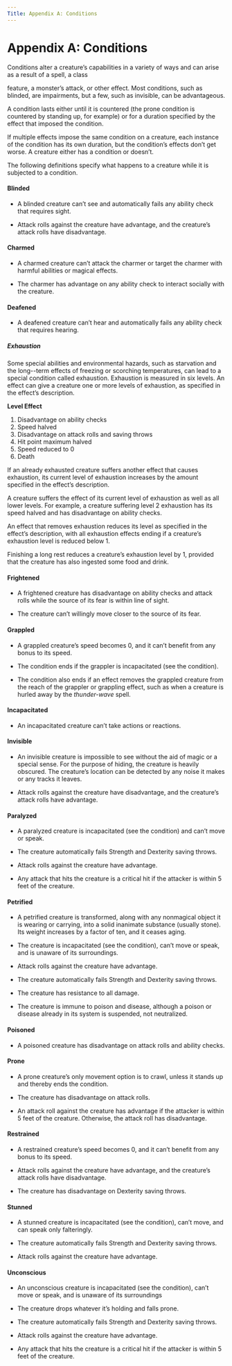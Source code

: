 ```yaml
---
Title: Appendix A: Conditions
---
```


Appendix A: Conditions
======================

Conditions alter a creature’s capabilities in a variety of ways and can arise as
a result of a spell, a class

feature, a monster’s attack, or other effect. Most conditions, such as blinded,
are impairments, but a few, such as invisible, can be advantageous.

A condition lasts either until it is countered (the prone condition is countered
by standing up, for example) or for a duration specified by the effect that
imposed the condition.

If multiple effects impose the same condition on a creature, each instance of the
condition has its own duration, but the condition’s effects don’t get worse. A
creature either has a condition or doesn’t.

The following definitions specify what happens to a creature while it is
subjected to a condition.

#### Blinded

-   A blinded creature can’t see and automatically fails any ability check that
    requires sight.

-   Attack rolls against the creature have advantage, and the creature’s attack
    rolls have disadvantage.

#### Charmed

-   A charmed creature can’t attack the charmer or target the charmer with
    harmful abilities or magical effects.

-   The charmer has advantage on any ability check to interact socially with the
    creature.

#### Deafened

-   A deafened creature can’t hear and automatically fails any ability check
    that requires hearing.

##### Exhaustion

Some special abilities and environmental hazards, such as starvation and the
long--term effects of freezing or scorching temperatures, can lead to a special
condition called exhaustion. Exhaustion is measured in six levels. An effect can
give a creature one or more levels of exhaustion, as specified in the effect’s
description.

**Level Effect**

1.  Disadvantage on ability checks
2.  Speed halved
3.  Disadvantage on attack rolls and saving throws
4.  Hit point maximum halved
5.  Speed reduced to 0
6.  Death

If an already exhausted creature suffers another effect that causes exhaustion,
its current level of exhaustion increases by the amount specified in the
effect’s description.

A creature suffers the effect of its current level of exhaustion as well as all
lower levels. For example, a creature suffering level 2 exhaustion has its speed
halved and has disadvantage on ability checks.

An effect that removes exhaustion reduces its level as specified in the effect’s
description, with all exhaustion effects ending if a creature’s exhaustion level
is reduced below 1.

Finishing a long rest reduces a creature’s exhaustion level by 1, provided that
the creature has also ingested some food and drink.

#### Frightened

-   A frightened creature has disadvantage on ability checks and attack rolls
    while the source of its fear is within line of sight.

-   The creature can’t willingly move closer to the source of its fear.

#### Grappled

-   A grappled creature’s speed becomes 0, and it can’t benefit from any bonus
    to its speed.

-   The condition ends if the grappler is incapacitated (see the condition).

-   The condition also ends if an effect removes the grappled creature from the
    reach of the grappler or grappling effect, such as when a creature is hurled
    away by the *thunder-­wave* spell.

#### Incapacitated

-   An incapacitated creature can’t take actions or reactions.

#### Invisible

-   An invisible creature is impossible to see without the aid of magic or a
    special sense. For the purpose of hiding, the creature is heavily obscured.
    The creature’s location can be detected by any noise it makes or any tracks
    it leaves.

-   Attack rolls against the creature have disadvantage, and the creature’s
    attack rolls have advantage.

#### Paralyzed

-   A paralyzed creature is incapacitated (see the condition) and can’t move or
    speak.

-   The creature automatically fails Strength and Dexterity saving throws.

-   Attack rolls against the creature have advantage.

-   Any attack that hits the creature is a critical hit if the attacker is
    within 5 feet of the creature.

#### Petrified

-   A petrified creature is transformed, along with any nonmagical object it is
    wearing or carrying, into a solid inanimate substance (usually stone). Its
    weight increases by a factor of ten, and it ceases aging.

-   The creature is incapacitated (see the condition), can’t move or speak, and
    is unaware of its surroundings.

-   Attack rolls against the creature have advantage.

-   The creature automatically fails Strength and Dexterity saving throws.

-   The creature has resistance to all damage.

-   The creature is immune to poison and disease, although a poison or disease
    already in its system is suspended, not neutralized.

#### Poisoned

-   A poisoned creature has disadvantage on attack rolls and ability checks.

#### Prone

-   A prone creature’s only movement option is to crawl, unless it stands up and
    thereby ends the condition.

-   The creature has disadvantage on attack rolls.

-   An attack roll against the creature has advantage if the attacker is within
    5 feet of the creature. Otherwise, the attack roll has disadvantage.

#### Restrained

-   A restrained creature’s speed becomes 0, and it can’t benefit from any bonus
    to its speed.

-   Attack rolls against the creature have advantage, and the creature’s attack
    rolls have disadvantage.

-   The creature has disadvantage on Dexterity saving throws.

#### Stunned

-   A stunned creature is incapacitated (see the condition), can’t move, and can
    speak only falteringly.

-   The creature automatically fails Strength and Dexterity saving throws.

-   Attack rolls against the creature have advantage.

#### Unconscious

-   An unconscious creature is incapacitated (see the condition), can’t move or
    speak, and is unaware of its surroundings

-   The creature drops whatever it’s holding and falls prone.

-   The creature automatically fails Strength and Dexterity saving throws.

-   Attack rolls against the creature have advantage.

-   Any attack that hits the creature is a critical hit if the attacker is
    within 5 feet of the creature.
